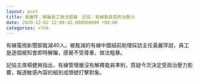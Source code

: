 ```yaml
---
layout: post
title: 黃麗萍：解僱員工做法粗暴　記協：有線裁員受政治壓力
date: 2020-12-02 12:08:42.000000000 +08:00
categories: rthk
---
```


有線電視新聞部裁減40人。被裁減的有線中國組前助理採訪主任黃麗萍說，員工是逐個被知會即時解僱，感覺不受尊重，做法粗暴。

記協主席楊健興指出，有線管理層沒有解釋裁員準則，質疑今次決定受政治壓力影響，報道敏感內容的組別成頭號打擊對象。
